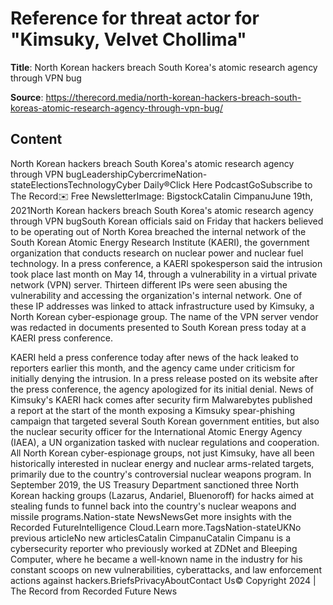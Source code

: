 # Reference for threat actor for "Kimsuky, Velvet Chollima"

**Title**: North Korean hackers breach South Korea\'s atomic research agency through VPN bug

**Source**: https://therecord.media/north-korean-hackers-breach-south-koreas-atomic-research-agency-through-vpn-bug/

## Content
North Korean hackers breach South Korea\'s atomic research agency through VPN bugLeadershipCybercrimeNation-stateElectionsTechnologyCyber Daily®Click Here PodcastGoSubscribe to The Record✉️ Free NewsletterImage: BigstockCatalin CimpanuJune 19th, 2021North Korean hackers breach South Korea's atomic research agency through VPN bugSouth Korean officials said on Friday that hackers believed to be operating out of North Korea breached the internal network of the South Korean Atomic Energy Research Institute (KAERI), the government organization that conducts research on nuclear power and nuclear fuel technology.
In a press conference, a KAERI spokesperson said the intrusion took place last month on May 14, through a vulnerability in a virtual private network (VPN) server.
Thirteen different IPs were seen abusing the vulnerability and accessing the organization's internal network.
One of these IP addresses was linked to attack infrastructure used by Kimsuky, a North Korean cyber-espionage group.
The name of the VPN server vendor was redacted in documents presented to South Korean press today at a KAERI press conference.

KAERI held a press conference today after news of the hack leaked to reporters earlier this month, and the agency came under criticism for initially denying the intrusion.
In a press release posted on its website after the press conference, the agency apologized for its initial denial.
News of Kimsuky's KAERI hack comes after security firm Malwarebytes published a report at the start of the month exposing a Kimsuky spear-phishing campaign that targeted several South Korean government entities, but also the nuclear security officer for the International Atomic Energy Agency (IAEA), a UN organization tasked with nuclear regulations and cooperation.
All North Korean cyber-espionage groups, not just Kimsuky, have all been historically interested in nuclear energy and nuclear arms-related targets, primarily due to the country's controversial nuclear weapons program.
In September 2019, the US Treasury Department sanctioned three North Korean hacking groups (Lazarus, Andariel, Bluenoroff) for hacks aimed at stealing funds to funnel back into the country's nuclear weapons and missile programs.Nation-state NewsNewsGet more insights with the Recorded FutureIntelligence Cloud.Learn more.TagsNation-stateUKNo previous articleNo new articlesCatalin CimpanuCatalin Cimpanu is a cybersecurity reporter who previously worked at ZDNet and Bleeping Computer, where he became a well-known name in the industry for his constant scoops on new vulnerabilities, cyberattacks, and law enforcement actions against hackers.BriefsPrivacyAboutContact Us© Copyright 2024 | The Record from Recorded Future News